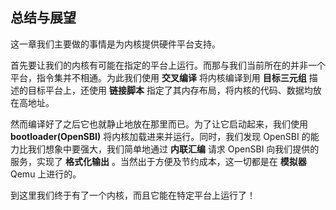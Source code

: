 ## 总结与展望

这一章我们主要做的事情是为内核提供硬件平台支持。

首先要让我们的内核有可能在指定的平台上运行。而那与我们当前所在的并非一个平台，指令集并不相通。为此我们使用 **交叉编译** 将内核编译到用 **目标三元组** 描述的目标平台上，还使用 **链接脚本** 指定了其内存布局，将内核的代码、数据均放在高地址。

然而编译好了之后它也就静止地放在那里而已。为了让它启动起来，我们使用 **bootloader(OpenSBI)** 将内核加载进来并运行。同时，我们发现 OpenSBI 的能力比我们想象中要强大，我们简单地通过 **内联汇编** 请求 OpenSBI 向我们提供的服务，实现了 **格式化输出** 。当然出于方便及节约成本，这一切都是在 **模拟器** Qemu 上进行的。

到这里我们终于有了一个内核，而且它能在特定平台上运行了！
